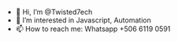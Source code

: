 - 👋 Hi, I’m @Twisted7ech
- 👀 I’m interested in Javascript, Automation
- 📫 How to reach me: Whatsapp +506 6119 0591
